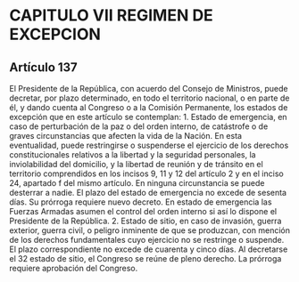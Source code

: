 # CAPITULO VII REGIMEN DE EXCEPCION

## Artículo 137

El Presidente de la República, con acuerdo del Consejo de Ministros, puede decretar, por plazo determinado, en todo el territorio nacional, o en parte de él, y dando cuenta al Congreso o a la Comisión Permanente, los estados de excepción que en este artículo se contemplan: 1. Estado de emergencia, en caso de perturbación de la paz o del orden interno, de catástrofe o de graves circunstancias que afecten la vida de la Nación. En esta eventualidad, puede restringirse o suspenderse el ejercicio de los derechos constitucionales relativos a la libertad y la seguridad personales, la inviolabilidad del domicilio, y la libertad de reunión y de tránsito en el territorio comprendidos en los incisos 9, 11 y 12 del artículo 2 y en el inciso 24, apartado f del mismo artículo. En ninguna circunstancia se puede desterrar a nadie.  El plazo del estado de emergencia no excede de sesenta días. Su prórroga requiere nuevo decreto. En estado de emergencia las Fuerzas Armadas asumen el control del orden interno si así lo dispone el Presidente de la República. 2. Estado de sitio, en caso de invasión, guerra exterior, guerra civil, o peligro inminente de que se produzcan, con mención de los derechos fundamentales cuyo ejercicio no se restringe o suspende. El plazo correspondiente no excede de cuarenta y cinco días. Al decretarse el 32 estado de sitio, el Congreso se reúne de pleno derecho. La prórroga requiere aprobación del Congreso.  

